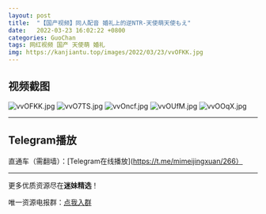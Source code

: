 ```yaml
---
layout: post
title:  "【国产视频】同人配音 婚礼上的逆NTR-天使萌天使もえ"
date:   2022-03-23 16:02:22 +0800
categories: GuoChan
tags: 网红视频 国产 天使萌 婚礼
img: https://kanjiantu.top/images/2022/03/23/vvOFKK.jpg
---
```



## 视频截图

![vvOFKK.jpg](https://kanjiantu.top/images/2022/03/23/vvOFKK.jpg)
![vvO7TS.jpg](https://kanjiantu.top/images/2022/03/23/vvO7TS.jpg)
![vvOncf.jpg](https://kanjiantu.top/images/2022/03/23/vvOncf.jpg)
![vvOUfM.jpg](https://kanjiantu.top/images/2022/03/23/vvOUfM.jpg)
![vvOOqX.jpg](https://kanjiantu.top/images/2022/03/23/vvOOqX.jpg)

* * *
## Telegram播放

直通车（需翻墙）：[Telegram在线播放](https://t.me/mimeijingxuan/266）

* * *
更多优质资源尽在**迷妹精选**！

唯一资源电报群：[点我入群](https://t.me/mimeijingxuan)


